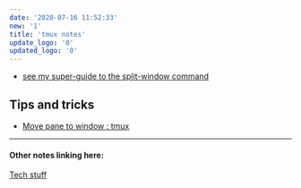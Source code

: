 ```yaml
---
date: '2020-07-16 11:52:33'
new: '1'
title: 'tmux notes'
update_logo: '0'
updated_logo: '0'
---
```

* [see my super-guide to the split-window command](https://steve.dondley.com/super-guide-to-the-split-window-tmux-subcommand-and-beyond/)

## Tips and tricks
* [Move pane to window : tmux](https://www.reddit.com/r/tmux/comments/hs5cra/move_pane_to_window/)

---
#### Other notes linking here:

[Tech stuff](/Tech-stuff)
